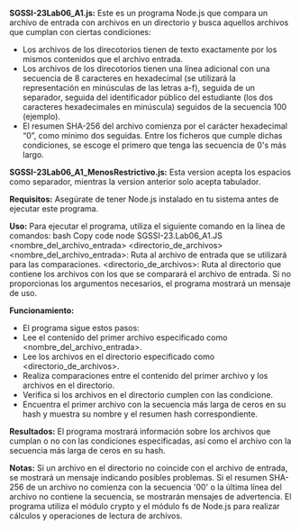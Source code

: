 **SGSSI-23Lab06_A1.js:**
Este es un programa Node.js que compara un archivo de entrada con archivos en un directorio y busca aquellos archivos que cumplan con ciertas condiciones:
 - Los archivos de los direcotorios tienen de texto exactamente por los mismos contenidos que el archivo entrada.
 - Los archivos de los direcotorios tienen una línea adicional con una secuencia de 8 caracteres en hexadecimal (se utilizará la representación en minúsculas de las letras a-f), seguida de un separador, seguida del identificador público del estudiante (los dos caracteres hexadecimales en minúscula) seguidos de la secuencia 100 (ejemplo).
 - El resumen SHA-256 del archivo comienza por el carácter hexadecimal “0”, como minimo dos seguidas.
Entre los ficheros que cumple dichas condiciones, se escoge el primero que tenga las secuencia de 0's más largo.

**SGSSI-23Lab06_A1_MenosRestrictivo.js:**
Esta version acepta los espacios como separador, mientras la version anterior solo acepta tabulador.

**Requisitos:**
Asegúrate de tener Node.js instalado en tu sistema antes de ejecutar este programa.

**Uso:**
Para ejecutar el programa, utiliza el siguiente comando en la línea de comandos:
  bash
  Copy code
  node SGSSI-23.Lab06_A1.JS <nombre_del_archivo_entrada>  <directorio_de_archivos>
  <nombre_del_archivo_entrada>: Ruta al archivo de entrada que se utilizará para las comparaciones.
  <directorio_de_archivos>: Ruta al directorio que contiene los archivos con los que se comparará el archivo de entrada.
  Si no proporcionas los argumentos necesarios, el programa mostrará un mensaje de uso.

**Funcionamiento:**
- El programa sigue estos pasos:
- Lee el contenido del primer archivo especificado como <nombre_del_archivo_entrada>.
- Lee los archivos en el directorio especificado como <directorio_de_archivos>.
- Realiza comparaciones entre el contenido del primer archivo y los archivos en el directorio.
- Verifica si los archivos en el directorio cumplen con las condicione.
- Encuentra el primer archivo con la secuencia más larga de ceros en su hash y muestra su nombre y el resumen hash correspondiente.

**Resultados:**
El programa mostrará información sobre los archivos que cumplan o no con las condiciones especificadas, así como el archivo con la secuencia más larga de ceros en su hash.

**Notas:**
Si un archivo en el directorio no coincide con el archivo de entrada, se mostrará un mensaje indicando posibles problemas.
Si el resumen SHA-256 de un archivo no comienza con la secuencia '00' o la última línea del archivo no contiene la secuencia, se mostrarán mensajes de advertencia.
El programa utiliza el módulo crypto y el módulo fs de Node.js para realizar cálculos y operaciones de lectura de archivos.
